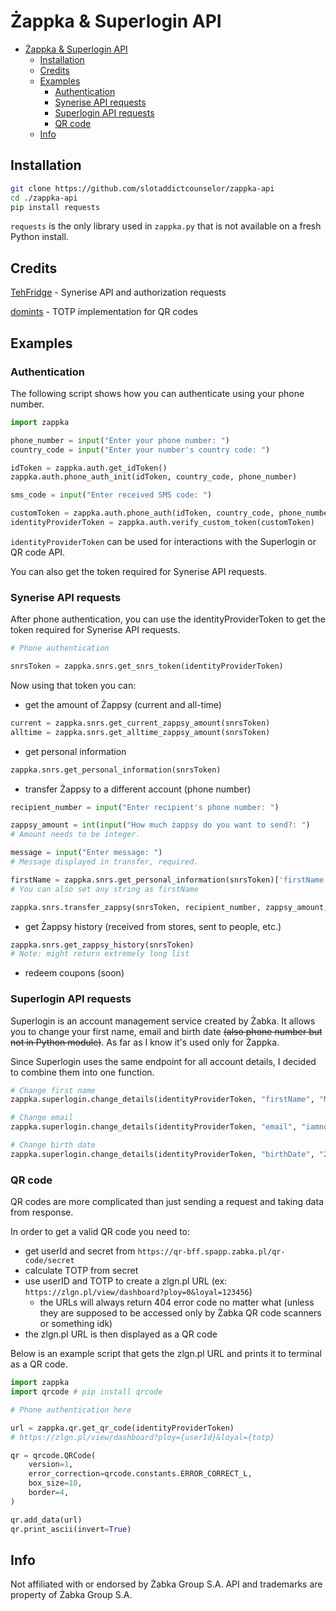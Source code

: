 # Żappka & Superlogin API

- [Żappka \& Superlogin API](#żappka--superlogin-api)
  - [Installation](#installation)
  - [Credits](#credits)
  - [Examples](#examples)
    - [Authentication](#authentication)
    - [Synerise API requests](#synerise-api-requests)
    - [Superlogin API requests](#superlogin-api-requests)
    - [QR code](#qr-code)
  - [Info](#info)

## Installation

```bash
git clone https://github.com/slotaddictcounselor/zappka-api
cd ./zappka-api
pip install requests
```

`requests` is the only library used in `zappka.py` that is not available on a fresh Python install.

## Credits

[TehFridge](https://github.com/tehfridge) - Synerise API and authorization requests

[domints](https://github.com/domints) - TOTP implementation for QR codes

## Examples

### Authentication

The following script shows how you can authenticate using your phone number.

```python
import zappka

phone_number = input("Enter your phone number: ")
country_code = input("Enter your number's country code: ")

idToken = zappka.auth.get_idToken()
zappka.auth.phone_auth_init(idToken, country_code, phone_number)

sms_code = input("Enter received SMS code: ")

customToken = zappka.auth.phone_auth(idToken, country_code, phone_number, sms_code)
identityProviderToken = zappka.auth.verify_custom_token(customToken)
```

`identityProviderToken` can be used for interactions with the Superlogin or QR code API.

You can also get the token required for Synerise API requests.

### Synerise API requests

After phone authentication, you can use the identityProviderToken to get the token required for Synerise API requests.

```python
# Phone authentication

snrsToken = zappka.snrs.get_snrs_token(identityProviderToken)
```

Now using that token you can:

- get the amount of Żappsy (current and all-time)

```python
current = zappka.snrs.get_current_zappsy_amount(snrsToken)
alltime = zappka.snrs.get_alltime_zappsy_amount(snrsToken)
```

- get personal information

```python
zappka.snrs.get_personal_information(snrsToken)
```

- transfer Żappsy to a different account (phone number)

```python
recipient_number = input("Enter recipient's phone number: ")

zappsy_amount = int(input("How much żappsy do you want to send?: ")
# Amount needs to be integer.

message = input("Enter message: ")
# Message displayed in transfer, required.

firstName = zappka.snrs.get_personal_information(snrsToken)['firstName']
# You can also set any string as firstName

zappka.snrs.transfer_zappsy(snrsToken, recipient_number, zappsy_amount, message, firstName)
```

- get Żappsy history (received from stores, sent to people, etc.)

```python
zappka.snrs.get_zappsy_history(snrsToken)
# Note: might return extremely long list
```

- redeem coupons (soon)

### Superlogin API requests

Superlogin is an account management service created by Żabka. It allows you to change your first name, email and birth date ~~(also phone number but not in Python module)~~. As far as I know it's used only for Żappka.

Since Superlogin uses the same endpoint for all account details, I decided to combine them into one function.

```python
# Change first name
zappka.superlogin.change_details(identityProviderToken, "firstName", "Maciek")

# Change email
zappka.superlogin.change_details(identityProviderToken, "email", "iamnottheownerof@example.com")

# Change birth date
zappka.superlogin.change_details(identityProviderToken, "birthDate", "2000-04-30")

```

### QR code

QR codes are more complicated than just sending a request and taking data from response.

In order to get a valid QR code you need to:

- get userId and secret from `https://qr-bff.spapp.zabka.pl/qr-code/secret`
- calculate TOTP from secret
- use userID and TOTP to create a zlgn.pl URL (ex: `https://zlgn.pl/view/dashboard?ploy=0&loyal=123456`)
  - the URLs will always return 404 error code no matter what (unless they are supposed to be accessed only by Żabka QR code scanners or something idk)
- the zlgn.pl URL is then displayed as a QR code

Below is an example script that gets the zlgn.pl URL and prints it to terminal as a QR code.

```python
import zappka
import qrcode # pip install qrcode

# Phone authentication here

url = zappka.qr.get_qr_code(identityProviderToken)
# https://zlgn.pl/view/dashboard?ploy={userId}&loyal={totp}

qr = qrcode.QRCode(
    version=1,
    error_correction=qrcode.constants.ERROR_CORRECT_L,
    box_size=10,
    border=4,
)

qr.add_data(url)
qr.print_ascii(invert=True)
```

## Info

Not affiliated with or endorsed by Żabka Group S.A. API and trademarks are property of Żabka Group S.A.
